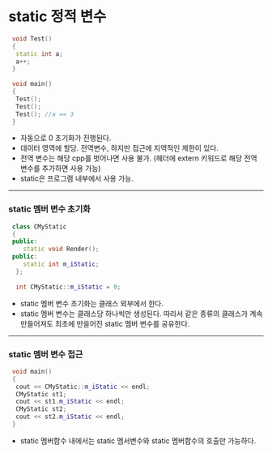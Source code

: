 # static 정적 변수
```c++
 void Test()
 {
  static int a;
  a++;
 }
 
 void main()
 {
  Test();
  Test();
  Test(); //a == 3
 }
```
- 자동으로 0 초기화가 진행된다. 
- 데이터 영역에 할당. 전역변수, 하지만 접근에 지역적인 제한이 있다.
- 전역 변수는 해당 cpp를 벗어나면 사용 불가. (헤더에 extern 키워드로 해당 전역 변수를 추가하면 사용 가능)
- static은 프로그램 내부에서 사용 가능.
***
### static 멤버 변수 초기화
```c++
 class CMyStatic
 {
 public:
 	static void Render();
 public:
 	static int m_iStatic;
  };
  
  int CMyStatic::m_iStatic = 0;
```
- static 멤버 변수 초기화는 클래스 외부에서 한다.
- static 멤버 변수는 클래스당 하나씩만 생성된다. 따라서 같은 종류의 클래스가 계속 만들어져도 최초에 만을어진 static 멤버 변수를 공유한다.
***
### static 멤버 변수 접근
```c++
 void main()
 {
  cout << CMyStatic::m_iStatic << endl;
  CMyStatic st1;
  cout << st1.m_iStatic << endl;
  CMyStatic st2;
  cout << st2.m_iStatic << endl;
 }
```
- static 멤버함수 내에서는 static 멤서변수와 static 멤버함수의 호출만 가능하다.
